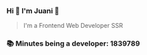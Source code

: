 ### Hi 👋 I&#39;m Juani 🦁

> I&#39;m a Frontend Web Developer SSR

### 📚 Minutes being a developer: 1839789
